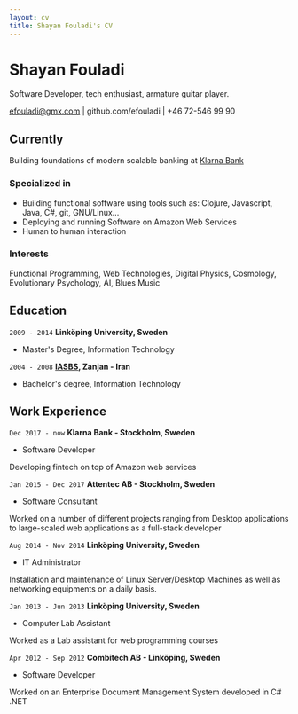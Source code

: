 ```yaml
---
layout: cv
title: Shayan Fouladi's CV
---
```

# Shayan Fouladi
Software Developer, tech enthusiast, armature guitar player.

<div id="webaddress">
<a href="efouladi@gmx.com">efouladi@gmx.com</a>
| github.com/efouladi
| +46 72-546 99 90
</div>


## Currently

Building foundations of modern scalable banking at <a href="https://www.klarna.com">Klarna Bank</a>

### Specialized in

- Building functional software using tools such as: Clojure, Javascript, Java, C#, git, GNU/Linux...
- Deploying and running Software on Amazon Web Services
- Human to human interaction


### Interests

Functional Programming, Web Technologies, Digital Physics, Cosmology, Evolutionary Psychology, AI, Blues Music


## Education
`2009 - 2014`
__Linköping University, Sweden__
- Master's Degree, Information Technology

`2004 - 2008`
__<a href="https://iasbs.ac.ir">IASBS</a>, Zanjan - Iran__
- Bachelor's degree, Information Technology


## Work Experience

`Dec 2017 - now`
__Klarna Bank - Stockholm, Sweden__
- Software Developer

Developing fintech on top of Amazon web services

`Jan 2015 - Dec 2017`
__Attentec AB - Stockholm, Sweden__
- Software Consultant

Worked on a number of different projects ranging from Desktop applications to
large-scaled web applications as a full-stack developer


`Aug 2014 - Nov 2014`
__Linköping University, Sweden__
- IT Administrator

Installation and maintenance of Linux Server/Desktop Machines as well as
networking equipments on a daily basis.

`Jan 2013 - Jun 2013`
__Linköping University, Sweden__
- Computer Lab Assistant

Worked as a Lab assistant for web programming courses

`Apr 2012 - Sep 2012`
__Combitech AB - Linköping, Sweden__
- Software Developer

Worked on an Enterprise Document Management System developed in
C# .NET


<!-- ### Footer

Last updated: October 2019 -->
